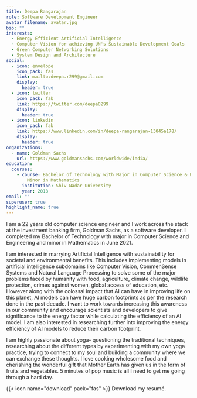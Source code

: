 ```yaml
---
title: Deepa Rangarajan
role: Software Development Engineer
avatar_filename: avatar.jpg
bio: ""
interests:
  - Energy Efficient Artificial Intelligence
  - Computer Vision for achieving UN's Sustainable Development Goals
  - Green Computer Networking Solutions
  - System Design and Architecture
social:
  - icon: envelope
    icon_pack: fas
    link: mailto:deepa.r299@gmail.com
    display:
      header: true
  - icon: twitter
    icon_pack: fab
    link: https://twitter.com/deepa0299
    display:
      header: true
  - icon: linkedin
    icon_pack: fab
    link: https://www.linkedin.com/in/deepa-rangarajan-13045a178/
    display:
      header: true
organizations:
  - name: Goldman Sachs
    url: https://www.goldmansachs.com/worldwide/india/
education:
  courses:
    - course: Bachelor of Technology with Major in Computer Science & Engineering and
        Minor in Mathematics
      institution: Shiv Nadar University
      year: 2018
email: ""
superuser: true
highlight_name: true
---
```

I am a 22 years old computer science engineer and I work across the stack at the investment banking firm, Goldman Sachs, as a software developer. I completed my Bachelor of Technology with major in Computer Science and Engineering and minor in Mathematics in June 2021.

I am interested in marrying Artificial Intelligence with sustainability for societal and environmental benefits. This includes implementing models in artificial intelligence subdomains like Computer Vision, CommenSense Systems and Natural Language Processing to solve some of the major problems faced by humanity with food, agriculture, climate change, wildlife protection, crimes against women, global access of education, etc. However along with the colossal impact that AI can have in improving life on this planet, AI models can have huge carbon footprints as per the research done in the past decade. I want to work towards increasing this awareness in our community and encourage scientists and developers to give significance to the energy factor while calculating the efficiency of an AI model. I am also interested in researching further into improving the energy efficiency of AI models to reduce their carbon footprint.

I am highly passionate about yoga- questioning the traditional techniques, researching about the different types by experimenting with my own yoga practice, trying to connect to my soul and building a community where we can exchange these thoughts. I love cooking wholesome food and cherishing the wonderful gift that Mother Earth has given us in the form of fruits and vegetables. 5 minutes of pop music is all I need to get me going through a hard day.

{{< icon name="download" pack="fas" >}} Download my resumé.
